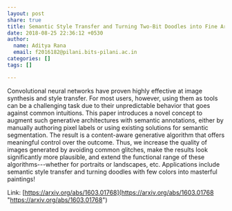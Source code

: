 ```yaml
---
layout: post
share: true
title: Semantic Style Transfer and Turning Two-Bit Doodles into Fine Artworks
date: 2018-08-25 22:36:12 +0530
author:
  name: Aditya Rana
  email: f2016182@pilani.bits-pilani.ac.in
categories: []
tags: []

---
```

Convolutional neural networks  have proven highly effective at image synthesis and style transfer. For most users, however, using them as tools can be a challenging task due to their unpredictable behavior that goes against common intuitions. This paper introduces a novel concept to augment such generative architectures with semantic annotations, either by manually authoring pixel labels or using existing solutions for semantic segmentation. The result is a content-aware generative algorithm that offers meaningful control over the outcome. Thus, we increase the quality of images generated by avoiding common glitches, make the results look significantly more plausible, and extend the functional range of these algorithms---whether for portraits or landscapes, etc. Applications include semantic style transfer and turning doodles with few colors into masterful paintings!  

Link: [https://arxiv.org/abs/1603.01768](https://arxiv.org/abs/1603.01768 "https://arxiv.org/abs/1603.01768")